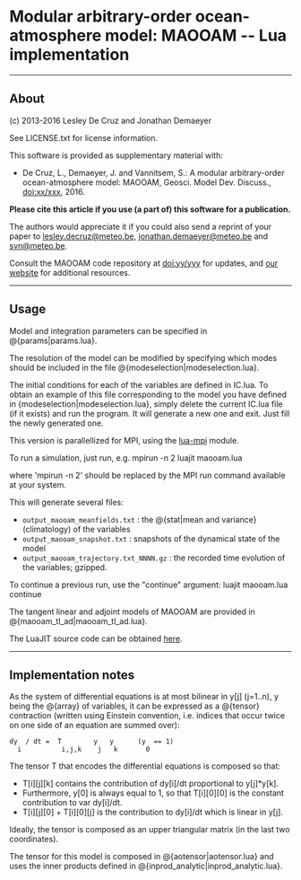 # Modular arbitrary-order ocean-atmosphere model: MAOOAM -- Lua implementation

------------------------------------------------------------------------

## About ##

(c) 2013-2016 Lesley De Cruz and Jonathan Demaeyer

See LICENSE.txt for license information.

This software is provided as supplementary material with:

* De Cruz, L., Demaeyer, J. and Vannitsem, S.: A modular arbitrary-order
ocean-atmosphere model: MAOOAM, Geosci. Model Dev. Discuss.,
[doi:xx/xxx](http://dx.doi.org/xx/xxx), 2016.

**Please cite this article if you use (a part of) this software for a
publication.**

The authors would appreciate it if you could also send a reprint of
your paper to <lesley.decruz@meteo.be>, <jonathan.demaeyer@meteo.be> and
<svn@meteo.be>. 

Consult the MAOOAM code repository at [doi:yy/yyy](http://dx.doi.org/yy/yyy)
for updates, and [our website](http://climdyn.meteo.be) for additional
resources.

------------------------------------------------------------------------

## Usage ##

Model and integration parameters can be specified in @{params|params.lua}.

The resolution of the model can be modified by specifying which modes should be
included in the file @{modeselection|modeselection.lua}.

The initial conditions for each of the variables are defined in IC.lua.
To obtain an example of this file corresponding to the model you have defined
in {modeselection|modeselection.lua}, simply delete the current IC.lua file (if
it exists) and run the program. It will generate a new one and exit. Just fill
the newly generated one.

This version is parallellized for MPI, using the
[lua-mpi](https://colberg.org/lua-mpi/) module.

To run a simulation, just run, e.g.
    mpirun -n 2 luajit maooam.lua

where 'mpirun -n 2' should be replaced by the MPI run command available at
your system.

This will generate several files:

* `output_maooam_meanfields.txt` : the @{stat|mean and variance} (climatology) of the variables
* `output_maooam_snapshot.txt` : snapshots of the dynamical state of the model
* `output_maooam_trajectory.txt_NNNN.gz` : the recorded time evolution of the variables; gzipped.

To continue a previous run, use the "continue" argument:
    luajit maooam.lua continue

The tangent linear and adjoint models of MAOOAM are provided in
@{maooam_tl_ad|maooam_tl_ad.lua}.

The LuaJIT source code can be obtained [here](http://luajit.org/download.html).

------------------------------------------------------------------------

## Implementation notes ##

As the system of differential equations is at most bilinear in y[j] (j=1..n), y
being the @{array} of variables, it can be expressed as a @{tensor} contraction
(written using Einstein convention, i.e. indices that occur twice on one side
of an equation are summed over):

    dy  / dt =  T        y   y      (y  == 1)
      i          i,j,k    j   k       0

The tensor T that encodes the differential equations is composed so that:

* T[i][j][k] contains the contribution of dy[i]/dt proportional to y[j]*y[k].
* Furthermore, y[0] is always equal to 1, so that T[i][0][0] is the constant
contribution to var dy[i]/dt.
* T[i][j][0] + T[i][0][j] is the contribution to  dy[i]/dt which is linear in
y[j].

Ideally, the tensor is composed as an upper triangular matrix (in the last two
coordinates).

The tensor for this model is composed in @{aotensor|aotensor.lua} and uses the
inner products defined in @{inprod_analytic|inprod_analytic.lua}.

